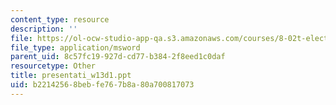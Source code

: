 ```yaml
---
content_type: resource
description: ''
file: https://ol-ocw-studio-app-qa.s3.amazonaws.com/courses/8-02t-electricity-and-magnetism-spring-2005/b22142568bebfe767b8a80a700817073_presentati_w13d1.ppt
file_type: application/msword
parent_uid: 8c57fc19-927d-cd77-b384-2f8eed1c0daf
resourcetype: Other
title: presentati_w13d1.ppt
uid: b2214256-8beb-fe76-7b8a-80a700817073
---
```

